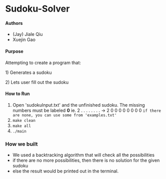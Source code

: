 # Sudoku-Solver

#### Authors
- (Jay) Jiale Qiu
- Xuejin Gao

#### Purpose
Attempting to create a program that:
<p>1) Generates a sudoku</p>
<p>2) Lets user fill out the sudoku</p>

#### How to Run
1. Open 'sudokuInput.txt' and the unfinished sudoku. The missing numbers must be labeled **0** 
    ie. 2 . . . . . . . . -> 2 0 0 0 0 0 0 0 0 
    `if there are none, you can use some from 'examples.txt'`
2. ```make clean```
3. ```make all```
4. ```./main```

### How we built
- We used a backtracking algorithm that will check all the possibilities 
- if there are no more possibilities, then there is no solution for the given sudoku
- else the result would be printed out in the terminal. 